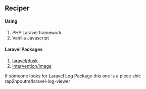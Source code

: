 <h2>Reciper</h2>

<h4>Using</h4>
<ol>
	<li>PHP Laravel framework</li>
	<li>Vanilla Javascript</li>
</ol>

<h4>Laravel Packages</h4>
<ol>
	<li><a href="https://github.com/laravel/dusk">laravel/dusk</a></li>
	<li><a href="http://image.intervention.io/">Intervention/image</a></li>
</ol>

<p>
	If someone looks for Laravel Log Package this one is a piece shit: rap2hpoutre/laravel-log-viewer
</p>

